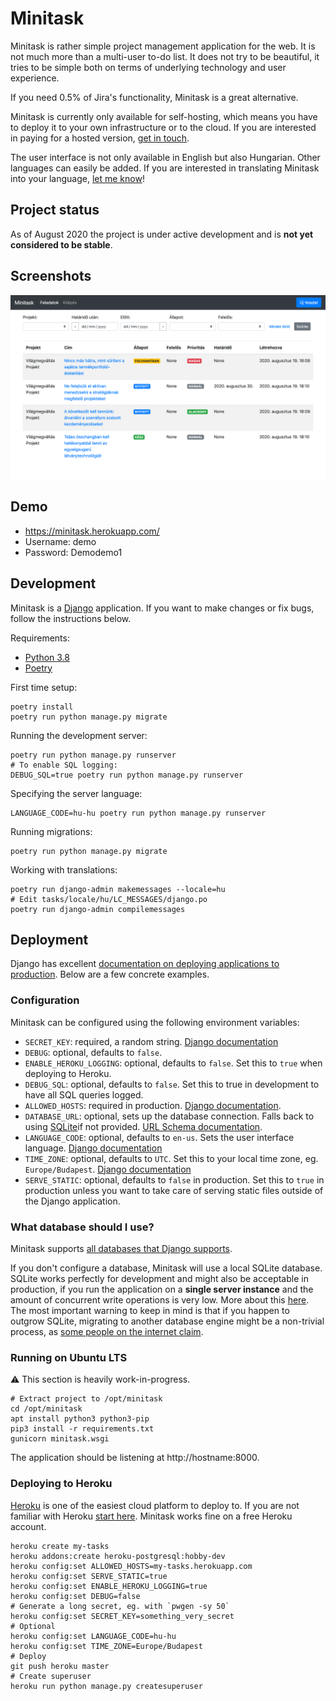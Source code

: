 # Minitask

Minitask is rather simple project management application for the web.
It is not much more than a multi-user to-do list. It does not try to be
beautiful, it tries to be simple both on terms of underlying technology
and user experience.

If you need 0.5% of Jira's functionality, Minitask is a great alternative.

Minitask is currently only available for self-hosting, which means you have
to deploy it to your own infrastructure or to the cloud. If you are interested
in paying for a hosted version,
[get in touch](mailto:marton@salomvary.com?subject=Minitask%20hosting).

The user interface is not only available in English but also Hungarian.
Other languages can easily be added. If you are interested in translating
Minitask into your language,
[let me know](mailto:marton@salomvary.com?subject=Minitask%20translation)!

## Project status

As of August 2020 the project is under active development and is **not yet
considered to be stable**.

## Screenshots

![Screenshot of Minitask](screenshot.png)

## Demo

- https://minitask.herokuapp.com/
- Username: demo
- Password: Demodemo1

## Development

Minitask is a [Django](https://www.djangoproject.com/) application. If you want to
make changes or fix bugs, follow the instructions below.

Requirements:

- [Python 3.8](https://www.python.org/downloads/)
- [Poetry](https://python-poetry.org/)

First time setup:

    poetry install
    poetry run python manage.py migrate

Running the development server:

    poetry run python manage.py runserver
    # To enable SQL logging:
    DEBUG_SQL=true poetry run python manage.py runserver

Specifying the server language:

    LANGUAGE_CODE=hu-hu poetry run python manage.py runserver

Running migrations:

    poetry run python manage.py migrate

Working with translations:

    poetry run django-admin makemessages --locale=hu
    # Edit tasks/locale/hu/LC_MESSAGES/django.po
    poetry run django-admin compilemessages

## Deployment

Django has excellent [documentation on deploying applications to production](https://docs.djangoproject.com/en/3.1/howto/deployment/). Below are a few concrete examples.

### Configuration

Minitask can be configured using the following environment variables:

- `SECRET_KEY`: required, a random string. [Django documentation](https://docs.djangoproject.com/en/3.1/ref/settings/#std:setting-SECRET_KEY)
- `DEBUG`: optional, defaults to `false`.
- `ENABLE_HEROKU_LOGGING`: optional, defaults to `false`. Set this to `true` when deploying to Heroku.
- `DEBUG_SQL`: optional, defaults to `false`. Set this to true in development to have all SQL queries logged.
- `ALLOWED_HOSTS`: required in production. [Django documentation](https://docs.djangoproject.com/en/3.1/ref/settings/#allowed-hosts).
- `DATABASE_URL`: optional, sets up the database connection. Falls back to using [SQLite](https://sqlite.org/index.html)if not provided. [URL Schema documentation](https://github.com/jacobian/dj-database-url#url-schema).
- `LANGUAGE_CODE`: optional, defaults to `en-us`. Sets the user interface language. [Django documentation](https://docs.djangoproject.com/en/3.1/ref/settings/#language-code)
- `TIME_ZONE`: optional, defaults to `UTC`. Set this to your local time zone, eg. `Europe/Budapest`. [Django documentation](https://docs.djangoproject.com/en/3.1/ref/settings/#time-zone) 
- `SERVE_STATIC`: optional, defaults to `false` in production. Set this to `true` in production unless you want to take care of serving static files outside of the Django application.

### What database should I use?

Minitask supports [all databases that Django supports](https://docs.djangoproject.com/en/3.1/ref/databases/).

If you don't configure a database, Minitask will use a local SQLite database. SQLite works perfectly for development and might also be acceptable in production, if you run the application on a **single server instance** and the amount of concurrent write operations is very low. More about this [here](https://www.sqlite.org/whentouse.html). The most important warning to keep in mind is that if you happen to outgrow SQLite, migrating to another database engine might be a non-trivial process, as [some people on the internet claim](https://github.com/twoscoops/two-scoops-of-django-1.11/issues/17#issuecomment-295835067).

### Running on Ubuntu LTS

⚠️ This section is heavily work-in-progress.

    # Extract project to /opt/minitask
    cd /opt/minitask
    apt install python3 python3-pip
    pip3 install -r requirements.txt
    gunicorn minitask.wsgi

The application should be listening at http://hostname:8000.


### Deploying to Heroku

[Heroku](https://www.heroku.com/) is one of the easiest cloud platform to deploy to.
If you are not familiar with Heroku [start here](https://devcenter.heroku.com/articles/getting-started-with-python). Minitask works fine on a free Heroku account.

    heroku create my-tasks
    heroku addons:create heroku-postgresql:hobby-dev
    heroku config:set ALLOWED_HOSTS=my-tasks.herokuapp.com
    heroku config:set SERVE_STATIC=true
    heroku config:set ENABLE_HEROKU_LOGGING=true
    heroku config:set DEBUG=false
    # Generate a long secret, eg. with `pwgen -sy 50`
    heroku config:set SECRET_KEY=something_very_secret
    # Optional
    heroku config:set LANGUAGE_CODE=hu-hu
    heroku config:set TIME_ZONE=Europe/Budapest
    # Deploy
    git push heroku master
    # Create superuser
    heroku run python manage.py createsuperuser

